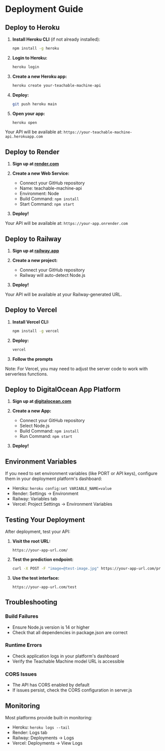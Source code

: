 # Deployment Guide

## Deploy to Heroku

1. **Install Heroku CLI** (if not already installed):
   ```bash
   npm install -g heroku
   ```

2. **Login to Heroku:**
   ```bash
   heroku login
   ```

3. **Create a new Heroku app:**
   ```bash
   heroku create your-teachable-machine-api
   ```

4. **Deploy:**
   ```bash
   git push heroku main
   ```

5. **Open your app:**
   ```bash
   heroku open
   ```

Your API will be available at: `https://your-teachable-machine-api.herokuapp.com`

## Deploy to Render

1. **Sign up at [render.com](https://render.com)**

2. **Create a new Web Service:**
   - Connect your GitHub repository
   - Name: teachable-machine-api
   - Environment: Node
   - Build Command: `npm install`
   - Start Command: `npm start`

3. **Deploy!**

Your API will be available at: `https://your-app.onrender.com`

## Deploy to Railway

1. **Sign up at [railway.app](https://railway.app)**

2. **Create a new project:**
   - Connect your GitHub repository
   - Railway will auto-detect Node.js

3. **Deploy!**

Your API will be available at your Railway-generated URL.

## Deploy to Vercel

1. **Install Vercel CLI:**
   ```bash
   npm install -g vercel
   ```

2. **Deploy:**
   ```bash
   vercel
   ```

3. **Follow the prompts**

Note: For Vercel, you may need to adjust the server code to work with serverless functions.

## Deploy to DigitalOcean App Platform

1. **Sign up at [digitalocean.com](https://www.digitalocean.com/products/app-platform)**

2. **Create a new App:**
   - Connect your GitHub repository
   - Select Node.js
   - Build Command: `npm install`
   - Run Command: `npm start`

3. **Deploy!**

## Environment Variables

If you need to set environment variables (like PORT or API keys), configure them in your deployment platform's dashboard:

- Heroku: `heroku config:set VARIABLE_NAME=value`
- Render: Settings → Environment
- Railway: Variables tab
- Vercel: Project Settings → Environment Variables

## Testing Your Deployment

After deployment, test your API:

1. **Visit the root URL:**
   ```
   https://your-app-url.com/
   ```

2. **Test the prediction endpoint:**
   ```bash
   curl -X POST -F "image=@test-image.jpg" https://your-app-url.com/predict
   ```

3. **Use the test interface:**
   ```
   https://your-app-url.com/test
   ```

## Troubleshooting

### Build Failures
- Ensure Node.js version is 14 or higher
- Check that all dependencies in package.json are correct

### Runtime Errors
- Check application logs in your platform's dashboard
- Verify the Teachable Machine model URL is accessible

### CORS Issues
- The API has CORS enabled by default
- If issues persist, check the CORS configuration in server.js

## Monitoring

Most platforms provide built-in monitoring:
- Heroku: `heroku logs --tail`
- Render: Logs tab
- Railway: Deployments → Logs
- Vercel: Deployments → View Logs
